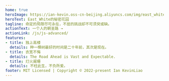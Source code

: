 ```yaml
---
home: true
heroImage: https://ian-kevin.oss-cn-beijing.aliyuncs.com/img/east_white.jpeg
heroText: East_White的秘密花园
tagline: 命定的局限尽可永在，不屈的挑战却不可须臾或缺。
actionText: 一个人的朝圣路 →
actionLink: /js/js-advanced/
features:
- title: 独上高楼
  details: 种一棵树最好的时间是二十年前，其次是现在。
- title: 衣宽不悔
  details: The Road Ahead is Vast and Expectable.
- title: 灯火阑珊
  details: 不枉此生，不负所爱。
footer: MIT Licensed | Copyright © 2022-present Ian KevinLiao
---
```


